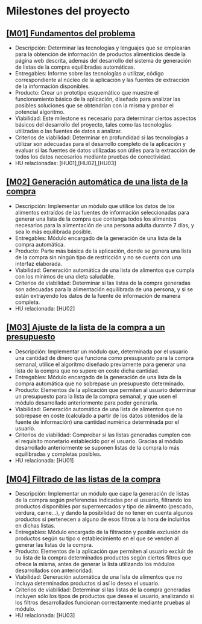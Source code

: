 # Milestones del proyecto

## [[M01] Fundamentos del problema](https://github.com/GaelGoncalvesAlba/AutoShopping/milestone/1)
- Descripción: Determinar las tecnologías y lenguajes que se emplearán para la obtención de información de productos alimenticios desde la página web descrita, además del desarrollo del sistema de generación de listas de la compra equilibradas automáticas.
- Entregables: Informe sobre las tecnologías a utilizar, código correspondiente al núcleo de la aplicación y las fuentes de extracción de la información disponibles.
- Producto: Crear un prototipo esquemático que muestre el funcionamiento básico de la aplicación, diseñado para analizar las posibles soluciones que se obtendrían con la misma y probar el potencial algoritmo.
- Viabilidad: Este milestone es necesario para determinar ciertos aspectos básicos del desarrollo del proyecto, tales como las tecnologías utilizadas o las fuentes de datos a analizar.
- Criterios de viabilidad: Determinar en profundidad si las tecnologías a utilizar son adecuadas para el desarrollo completo de la aplicación y evaluar si las fuentes de datos utilizadas son útiles para la extracción de todos los datos necesarios mediante pruebas de conectividad.
- HU relacionadas: [HU01],[HU02],[HU03]

## [[M02] Generación automática de una lista de la compra](https://github.com/GaelGoncalvesAlba/AutoShopping/milestone/2)
- Descripción: Implementar un módulo que utilice los datos de los alimentos extraídos de las fuentes de información seleccionadas para generar una lista de la compra que contenga todos los alimentos necesarios para la alimentación de una persona adulta durante 7 días, y sea lo más equilibrada posible.
- Entregables: Módulo encargado de la generación de una lista de la compra automática.
- Producto: Parte más básica de la aplicación, donde se genera una lista de la compra sin ningún tipo de restricción y no se cuenta con una interfaz elaborada.
- Viabilidad: Generación automática de una lista de alimentos que cumpla con los mínimos de una dieta saludable.
- Criterios de viabilidad: Determinar si las listas de la compra generadas son adecuadas para la alimentación equilibrada de una persona, y si se están extrayendo los datos de la fuente de información de manera completa.
- HU relacionada: [HU02]

## [[M03] Ajuste de la lista de la compra a un presupuesto](https://github.com/GaelGoncalvesAlba/AutoShopping/milestone/3)
- Descripción: Implementar un módulo que, determinada por el usuario una cantidad de dinero que funciona como presupuesto para la compra semanal, utilice el algoritmo diseñado previamente para generar una lista de la compra que no supere en coste dicha cantidad.
- Entregables: Módulo encargado de la generación de una lista de la compra automática que no sobrepase un presupuesto determinado.
- Producto: Elementos de la aplicación que permiten al usuario determinar un presupuesto para la lista de la compra semanal, y que usen el módulo desarrollado anteriormente para poder generarla.
- Viabilidad: Generación automática de una lista de alimentos que no sobrepase en coste (calculado a partir de los datos obtenidos de la fuente de información) una cantidad numérica determinada por el usuario.
- Criterios de viabilidad: Comprobar si las listas generadas cumplen con el requisito monetario establecido por el usuario. Gracias al módulo desarrollado anteriormente se suponen listas de la compra lo más equilibradas y completas posibles.
- HU relacionada: [HU01]

## [[M04] Filtrado de las listas de la compra](https://github.com/GaelGoncalvesAlba/AutoShopping/milestone/4)
- Descripción: Implementar un módulo que cape la generación de listas de la compra según preferencias indicadas por el usuario, filtrando los productos disponibles por supermercados y tipo de alimento (pescado, verdura, carne...), y dando la posibilidad de no tener en cuenta algunos productos si pertenecen a alguno de esos filtros a la hora de incluirlos en dichas listas.
- Entregables: Módulo encargado de la filtración y posible exclusión de productos según su tipo o establecimiento en el que se venden al generar las listas de la compra.
- Producto: Elementos de la aplicación que permiten al usuario excluir de su lista de la compra determinados productos según ciertos filtros que ofrece la misma, antes de generar la lista utilizando los módulos desarrollados con anterioridad.
- Viabilidad: Generación automática de una lista de alimentos que no incluya determinados productos si así lo desea el usuario.
- Criterios de viabilidad: Determinar si las listas de la compra generadas incluyen sólo los tipos de productos que desea el usuario, analizando si los filtros desarrollados funcionan correctamente mediante pruebas al módulo.
- HU relacionada: [HU03]
